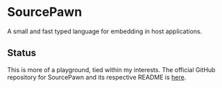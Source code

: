 SourcePawn
==========

A small and fast typed language for embedding in host applications.

Status
------

This is more of a playground, tied within my interests. The official GitHub repository for SourcePawn and its respective README is [here](https://github.com/alliedmodders/sourcepawn).
